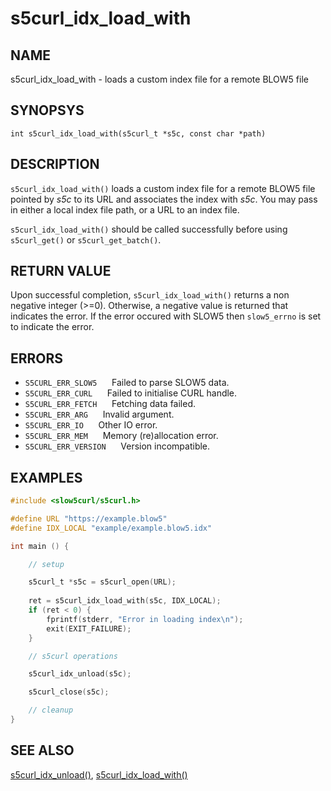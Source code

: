 # s5curl_idx_load_with

## NAME
s5curl_idx_load_with - loads a custom index file for a remote BLOW5 file

## SYNOPSYS
`int s5curl_idx_load_with(s5curl_t *s5c, const char *path)`

## DESCRIPTION
`s5curl_idx_load_with()` loads a custom index file for a remote BLOW5 file pointed by *s5c* to its URL and associates the index with *s5c*. You may pass in either a local index file path, or a URL to an index file.

`s5curl_idx_load_with()` should be called successfully before using `s5curl_get()` or `s5curl_get_batch()`.

## RETURN VALUE
Upon successful completion, `s5curl_idx_load_with()` returns a non negative integer (>=0). Otherwise, a negative value is returned that indicates the error. If the error occured with SLOW5 then `slow5_errno` is set to indicate the error.

## ERRORS
* `S5CURL_ERR_SLOW5`
    &nbsp;&nbsp;&nbsp;&nbsp; Failed to parse SLOW5 data.
* `S5CURL_ERR_CURL`
    &nbsp;&nbsp;&nbsp;&nbsp; Failed to initialise CURL handle.
* `S5CURL_ERR_FETCH`
    &nbsp;&nbsp;&nbsp;&nbsp; Fetching data failed.
* `S5CURL_ERR_ARG`
    &nbsp;&nbsp;&nbsp;&nbsp; Invalid argument.
* `S5CURL_ERR_IO`
    &nbsp;&nbsp;&nbsp;&nbsp; Other IO error.
* `S5CURL_ERR_MEM`
    &nbsp;&nbsp;&nbsp;&nbsp; Memory (re)allocation error.
* `S5CURL_ERR_VERSION`
    &nbsp;&nbsp;&nbsp;&nbsp; Version incompatible.

## EXAMPLES
```c
#include <slow5curl/s5curl.h>

#define URL "https://example.blow5"
#define IDX_LOCAL "example/example.blow5.idx"

int main () {

    // setup

    s5curl_t *s5c = s5curl_open(URL);
    
    ret = s5curl_idx_load_with(s5c, IDX_LOCAL);
    if (ret < 0) {
        fprintf(stderr, "Error in loading index\n");
        exit(EXIT_FAILURE);
    }

    // s5curl operations

    s5curl_idx_unload(s5c);

    s5curl_close(s5c);

    // cleanup
}
```

## SEE ALSO
[s5curl_idx_unload()](s5curl_idx_unload.md), [s5curl_idx_load_with()](s5curl_idx_load_with.md)
